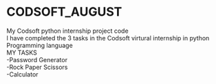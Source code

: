 # CODSOFT_AUGUST
My Codsoft python internship project code
<br>
I have completed the 3 tasks in the Codsoft virtural internship in python Programming language
<br>
MY TASKS<br>
-Password Generator
<br>
-Rock Paper Scissors
<br>
-Calculator
